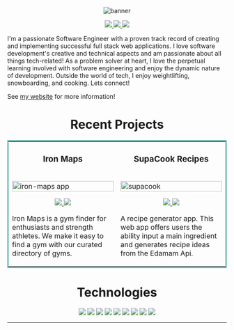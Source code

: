 <p align="center">
  <img src="https://user-images.githubusercontent.com/97640502/221432500-898866ac-3953-4c50-b13e-07e602da5f40.jpeg" alt="banner"/>
</p>

<p align="center">
  <a href="https://hansontram.netlify.app/" target="_blank">
    <img src="https://img.shields.io/static/v1?label=|&message=WEBSITE&color=23555f&style=plastic&logo=react&logo-color=white"/>
  </a>
  <a href=https://linkedin.com/in/hansontram target="_blank">
    <img src="https://img.shields.io/static/v1?label=|&message=LINKED-IN&color=cdf998&style=plastic&logo=linkedin&logo-color=white"/>
  </a>
  <a href="https://twitter.com/HansonTram" target="_blank">
    <img src="https://img.shields.io/static/v1?label=|&message=TWITTER&color=23555f&style=plastic&logo=twitter&logo-color=white"/>
  </a>
</p>

<p>
I'm a passionate Software Engineer with a proven track record of creating and implementing successful full stack web applications. I love software development's creative and technical aspects and am passionate about all things tech-related! As a problem solver at heart, I love the perpetual learning involved with software engineering and enjoy the dynamic nature of development. Outside the world of tech, I enjoy weightlifting, snowboarding, and cooking. Lets connect!
</p>

See [my website](https://hansontram.netlify.app/) for more information!

<h1 align="center">Recent Projects</h1>
<table bordercolor="#66b2b2">
  
  <tr>
    <td width="50%" valign="top">
      <h3 align="center">Iron Maps</h3>
        <br />
        <a target="_blank" href="https://github.com/hansontram/iron-maps">
            <img src="img/iron.gif" width="100%" alt="iron-maps app"/>
        </a>
        <br />
      <p align="center">   
      <a href="https://github.com/hansontram/iron-maps" target="_blank">
      <img src="https://img.shields.io/static/v1?label=|&message=REPO&color=23555f&style=plastic&logo=github&logo-color=white"/>
      </a>  
      <a href="https://ironmaps.up.railway.app/" target="_blank">
      <img src="https://img.shields.io/static/v1?label=|&message=WEBSITE&color=cdf998&style=plastic"/>
      </a>
      </p>
      <p> Iron Maps is a gym finder for enthusiasts and strength athletes. We make it easy to find a gym with our curated directory of gyms.</p>
    </td>
    <td width="50%" valign="top">
    <h3 align="center">SupaCook Recipes</h3>
      <br />
      <a target="_blank" href="https://github.com/hansontram/supacook-recipes">
        <img src="img/supacook.gif" width="100%" alt="supacook"/>
      </a>
      <br />
    <p align="center">
          
  <a href="https://github.com/hansontram/supacook-recipes/" target="_blank">
    <img src="https://img.shields.io/static/v1?label=|&message=REPO&color=23555f&style=plastic&logo=github&logo-color=white"/>
  </a>  
  <a href="https://supacook.netlify.app/" target="_blank">
    <img src="https://img.shields.io/static/v1?label=|&message=WEBSITE&color=cdf998&style=plastic"/>
  </a>
    </p>
    <p>A recipe generator app. This web app offers users the ability input a main ingredient and generates recipe ideas from the Edamam Api.</p>
  </td>
  </tr>
<!--   <tr>
  <td width="50%" valign="top">
      <h3 align="center">TBD</h3>
        <br />
        <a target="_blank" href="https://github.com/laurasimsdev/helios-wellness">
            <img src="img/helios.gif" width="100%" alt="virtual book club app"/>
        </a>
        <br />
      <p align="center">
          
  <a href="https://github.com/laurasimsdev/helios-wellness" target="_blank">
    <img src="https://img.shields.io/static/v1?label=|&message=REPO&color=23555f&style=plastic&logo=github&logo-color=white"/>
  </a>  
  <a href="https://helios-wellness.herokuapp.com" target="_blank">
    <img src="https://img.shields.io/static/v1?label=|&message=WEBSITE&color=cdf998&style=plastic"/>
  </a>
    </p>
    <p>A wellness journal, built using MVC architecture, has authentication to enable each user to login and have a personalized experience. The user will be able to input their daily notes, mood, exercise, sleep duration, and water intake. User can monitor their progress overtime to find patterns and identify influential factors relating to motivation and state of mind.</p>
  </td> -->


<!--   <td width="50%" valign="top">
      <h3 align="center">TBD</h3>
        <br />
      <a target="_blank" href="https://github.com/laurasimsdev/zen-notes">
            <img src="img/zennotes.gif" width="100%"  alt="zen notes"/>
        </a>
        <br />
        <p align="center">
          
  <a href="https://github.com/laurasimsdev/zen-notes" target="_blank">
    <img src="https://img.shields.io/static/v1?label=|&message=REPO&color=23555f&style=plastic&logo=github&logo-color=white"/>
  </a>
  <a href="https://zen-notes.herokuapp.com" target="_blank">
    <img src="https://img.shields.io/static/v1?label=|&message=WEBSITE&color=cdf998&style=plastic"/>
  </a>
      </p>
    <p>A streamlined productivity application allowing users to quickly add, update, and delete their notes.</p>
  </td>
  </tr> -->

</table>

<h1 align="center">Technologies</h1>

<p align="center">
    <img src="https://img.shields.io/static/v1?label=|&message=JAVASCRIPT&color=3c7f5d&style=plastic&logo=javascript"/>
    <img src="https://img.shields.io/static/v1?label=|&message=REACT.JS&color=4a935c&style=plastic&logo=react"/>
    <img src="https://img.shields.io/static/v1?label=|&message=NODE.JS&color=4a935c&style=plastic&logo=node"/>
    <img src="https://img.shields.io/static/v1?label=|&message=HTML5&color=23555f&style=plastic&logo=html5"/>
    <img src="https://img.shields.io/static/v1?label=|&message=CSS3&color=285f65&style=plastic&logo=css3"/>
    <img src="https://img.shields.io/static/v1?label=|&message=BOOTSTRAP&color=316c5e&style=plastic&logo=bootstrap"/>
    <img src="https://img.shields.io/static/v1?label=|&message=EXPRESS&color=bbb111&style=plastic&logo=express"/>
    <img src="https://img.shields.io/static/v1?label=|&message=MONGO-DB&color=cdd148&style=plastic&logo=mongodb"/>
    <img src="https://img.shields.io/static/v1?label=|&message=GIT&color=cbb148&style=plastic&logo=git"/>
</p>

---
